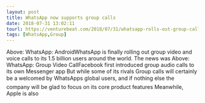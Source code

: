 ```yaml
---
layout: post
title: WhatsApp now supports group calls
date: 2018-07-31 13:02:11
tourl: https://venturebeat.com/2018/07/31/whatsapp-rolls-out-group-calls-for-up-to-4-people/
tags: [WhatsApp,Group]
---
```

Above: WhatsApp: AndroidWhatsApp is finally rolling out group video and voice calls to its 1.5 billion users around the world. The news was Above: WhatsApp: Group Video CallFacebook first introduced group audio calls to its own Messenger app But while some of its rivals Group calls will certainly be a welcomed by WhatsApps global users, and if nothing else the company will be glad to focus on its core product features Meanwhile, Apple is also 